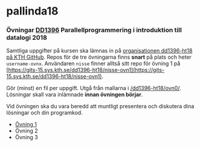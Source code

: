 # pallinda18

### Övningar [DD1396](https://www.kth.se/social/course/DD1396/) Parallellprogrammering i introduktion till datalogi 2018

Samtliga uppgifter på kursen ska lämnas in på
[organisationen dd1396-ht18 på KTH GitHub](https://gits-15.sys.kth.se/dd1396-ht18).
Repos för de tre övningarna finns **snart** på plats och heter `username-ovnx`.
Användaren `nisse` finner alltså sitt repo för övning 1 på
[https://gits-15.sys.kth.se/dd1396-ht18/nisse-ovn1](https://gits-15.sys.kth.se/dd1396-ht18/nisse-ovn1).

Gör (minst) en fil per uppgift. Utgå från mallarna i
[/dd1396-ht18/ovn0/](https://github.com/yourbasic/dd1396-ht18/tree/master/ovn0).
Lösningar skall vara inlämnade **innan övningen börjar**.

Vid övningen ska du vara beredd att muntligt presentera och diskutera dina lösningar och din programkod.

- [Övning 1](https://github.com/yourbasic/pallinda18/blob/master/ovn1.md)
- Övning 2
- Övning 3
